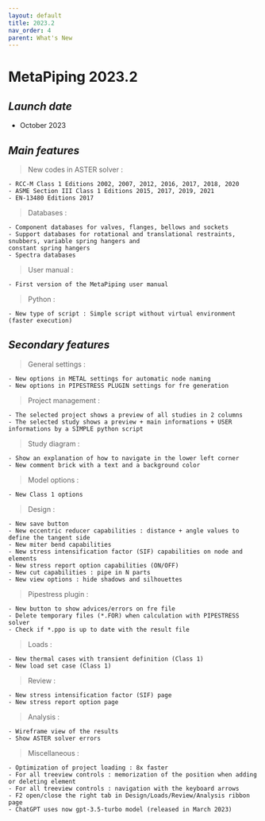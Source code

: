 ```yaml
---
layout: default
title: 2023.2
nav_order: 4
parent: What's New
---
```


# MetaPiping 2023.2

## *Launch date*

* October 2023

## *Main features*

>New codes in ASTER solver :

    - RCC-M Class 1 Editions 2002, 2007, 2012, 2016, 2017, 2018, 2020
    - ASME Section III Class 1 Editions 2015, 2017, 2019, 2021
    - EN-13480 Editions 2017

>Databases :

    - Component databases for valves, flanges, bellows and sockets
    - Support databases for rotational and translational restraints, snubbers, variable spring hangers and
    constant spring hangers
    - Spectra databases

>User manual :

    - First version of the MetaPiping user manual

>Python :

    - New type of script : Simple script without virtual environment (faster execution)

## *Secondary features*

>General settings :

    - New options in METAL settings for automatic node naming
    - New options in PIPESTRESS PLUGIN settings for fre generation

>Project management :

    - The selected project shows a preview of all studies in 2 columns
    - The selected study shows a preview + main informations + USER informations by a SIMPLE python script

>Study diagram :

    - Show an explanation of how to navigate in the lower left corner
    - New comment brick with a text and a background color

>Model options :

    - New Class 1 options

>Design :

    - New save button
    - New eccentric reducer capabilities : distance + angle values to define the tangent side
    - New miter bend capabilities
    - New stress intensification factor (SIF) capabilities on node and elements
    - New stress report option capabilities (ON/OFF)
    - New cut capabilities : pipe in N parts
    - New view options : hide shadows and silhouettes

>Pipestress plugin :

    - New button to show advices/errors on fre file
    - Delete temporary files (*.FOR) when calculation with PIPESTRESS solver
    - Check if *.ppo is up to date with the result file

>Loads :

    - New thermal cases with transient definition (Class 1)
    - New load set case (Class 1)

>Review :

    - New stress intensification factor (SIF) page
    - New stress report option page


>Analysis :

    - Wireframe view of the results
    - Show ASTER solver errors

>Miscellaneous :

    - Optimization of project loading : 8x faster
    - For all treeview controls : memorization of the position when adding or deleting element
    - For all treeview controls : navigation with the keyboard arrows
    - F2 open/close the right tab in Design/Loads/Review/Analysis ribbon page
    - ChatGPT uses now gpt-3.5-turbo model (released in March 2023)
